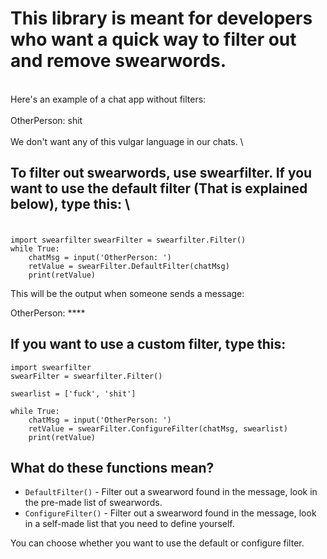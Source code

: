 # This library is meant for developers who want a quick way to filter out and remove swearwords.
\
Here's an example of a chat app without filters: \
\
OtherPerson: shit \
\
We don't want any of this vulgar language in our chats. \
## To filter out swearwords, use swearfilter. If you want to use the default filter (That is explained below), type this: \
\
`import swearfilter`
`swearFilter = swearfilter.Filter()`  
`while True:`  
`    chatMsg = input('OtherPerson: ')`  
`    retValue = swearFilter.DefaultFilter(chatMsg)`  
`    print(retValue)`  
  
This will be the output when someone sends a message:  
  
OtherPerson: ****  
  
## If you want to use a custom filter, type this:  

`import swearfilter`  
`swearFilter = swearfilter.Filter()`  
  
`swearlist = ['fuck', 'shit']`  
  
`while True:`  
`    chatMsg = input('OtherPerson: ')`  
`    retValue = swearFilter.ConfigureFilter(chatMsg, swearlist)`  
`    print(retValue)`  
  
## What do these functions mean?

+ `DefaultFilter()` - Filter out a swearword found in the message, look in the pre-made list of swearwords.
+ `ConfigureFilter()` - Filter out a swearword found in the message, look in a self-made list that you need to define yourself.

You can choose whether you want to use the default or configure filter.
